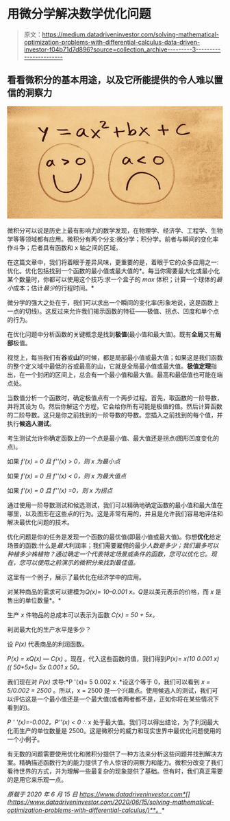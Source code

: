 # 用微分学解决数学优化问题

> 原文：<https://medium.datadriveninvestor.com/solving-mathematical-optimization-problems-with-differential-calculus-data-driven-investor-f04b71d7d896?source=collection_archive---------3----------------------->

## 看看微积分的基本用途，以及它所能提供的令人难以置信的洞察力

![](img/c157b4fba90db11df99f4f06ba20474d.png)

微积分可以说是历史上最有影响力的数学发现，在物理学、经济学、工程学、生物学等等领域都有应用。微积分有两个分支:微分学；积分学。前者与瞬间的变化率作斗争；后者具有函数和 x 轴之间的区域。

在这篇文章中，我们将着眼于差异风味，更重要的是，着眼于它的众多应用之一:优化。优化包括找到一个函数的最小值或最大值的*。每当你需要最大化或最小化某个数量时，你都可以使用这个技巧:求一个盒子的 *max* 体积；计算一个球体的*最小*成本；估计*最少*的行程时间。*

微分学的强大之处在于，我们可以求出一个瞬间的变化率(形象地说，这是函数上一点的切线)。这反过来允许我们揭示函数的特征——极值、拐点、凹度和单个点的行为。

在优化问题中分析函数的关键概念是找到**极值**(最小值和最大值)。既有**全局**又有**局部**极值。

视觉上，每当我们有**谷**或**山**的时候，都是局部最小值或最大值；如果这是我们函数的整个定义域中最低的谷或最高的山，它就是全局最小值或最大值。**极值定理**指出，在一个封闭的区间上，总会有一个最小值和最大值。最高和最低值也可能在端点处。

当数值分析一个函数时，确定极值点有一个两步过程。首先，取函数的一阶导数，并将其设为 0。然后你解这个方程，它会给你所有可能是极值的值。然后计算函数的二阶导数。这只是你之前找到的一阶导数的导数。您插入之前找到的每个值，并执行**候选人测试**。

考生测试允许你确定函数上的一个点是最小值、最大值还是拐点(图形凹度变化的点)。

如果 *f'(x) = 0 且 f''(x) > 0，则 x 为最小点*

如果 *f'(x) = 0 且 f''(x) < 0，则 x 为最大值点*

如果 *f'(x) = 0 且 f''(x) =0，则 x 为拐点*

通过使用一阶导数测试和候选测试，我们可以精确地确定函数的最小值和最大值在哪里，以及图形在这些点的行为。这是非常有用的，并且是允许我们容易地评估和解决最优化问题的技术。

优化问题是你的任务是发现一个函数的最优值(即最小值或最大值)。你想**优化**给定场景的函数:什么是*最大*利润率；我们需要雇佣的最少*人数是多少；我们最多可以种植多少株植物？通过确定一个代表特定场景或条件的函数，您可以优化它。现在，您可以使用之前演示的微积分来找到最佳值。*

这里有一个例子，展示了最优化在经济学中的应用。

对某种商品的需求可以建模为*Q(x)= 10–0.001 x。Q*是以美元表示的价格，而 *x* 是售出的单位数量*。*

生产 *x* 件物品的总成本可以表示为函数 *C(x) = 50 + 5x。*

利润最大化的生产水平是多少？

设 *P(x)* 代表商品的利润函数。

*P(x) = xQ(x) — C(x)* 。现在，代入这些函数的值，我们得到*P(x)= x(10 0.001 x)(( 50+5x)= 5x 0.001 x 50。*

我们现在对 *P(x)* 求导:*P '(x)= 5 0.002 x .*设这个等于 0，我们可以看到 *x = 5/0.002 = 2500* 。所以，x = 2500 是一个兴趣点。使用候选人的测试，我们可以评估这是一个最小值还是一个最大值(或者两者都不是，正如你将在某些情况下看到的)。

*P ' '(x)=-0.002。P''(x) < 0* ∴ x 处于最大值。我们可以得出结论，为了利润最大化而生产的单位数量是 2500。这是微积分的威力和现实世界中最优化问题使用的一个小例子。

有无数的问题需要使用优化和微积分提供了一种方法来分析这些问题并找到解决方案。精确描述函数行为的能力提供了令人惊讶的洞察力和能力。微积分改变了我们看待世界的方式，并为理解一些最复杂的现象提供了基础。但有时，我们真正需要的是用它来乐观一点。

*原载于 2020 年 6 月 15 日 https://www.datadriveninvestor.com*[](https://www.datadriveninvestor.com/2020/06/15/solving-mathematical-optimization-problems-with-differential-calculus/)**。**